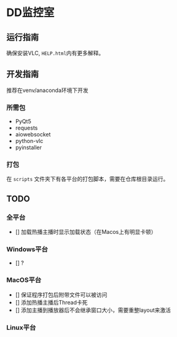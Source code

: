 # DD监控室

## 运行指南

确保安装VLC, `HELP.html`内有更多解释。

## 开发指南

推荐在venv/anaconda环境下开发

### 所需包
 - PyQt5
 - requests
 - aiowebsocket
 - python-vlc
 - pyinstaller

### 打包

在 `scripts` 文件夹下有各平台的打包脚本，需要在仓库根目录运行。

## TODO

### 全平台
 - [] 加载热播主播时显示加载状态（在Macos上有明显卡顿）

### Windows平台
 - [] ?

### MacOS平台
 - [] 保证程序打包后附带文件可以被访问
 - [] 添加热播主播后Thread卡死
 - [] 添加主播到播放器后不会继承窗口大小，需要重整layout来激活

### Linux平台